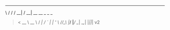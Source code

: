  __  __  ___   ___                    
 \ \/ / / __| / __|  __   __ _   _ _  
  >  <  \__ \ \__ \ / _| / _` | | ' \ 
 /_/\_\ |___/ |___/ \__| \__,_| |_||_| v2
